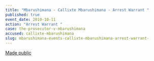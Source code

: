 ```yaml
---
title: "Mbarushimana - Callixte Mbarushimana - Arrest Warrant "
published: true
event_date: 2010-10-11
action: "Arrest Warrant "
case: the-prosecutor-v-mbarushimana
accused: callixte-mbarushimana
slug: mbarushimana-events-callixte-mbarushimana-arrest-warrant-
---
```


[Made public](http://www.icc-cpi.int/iccdocs/doc/doc954979.pdf)

